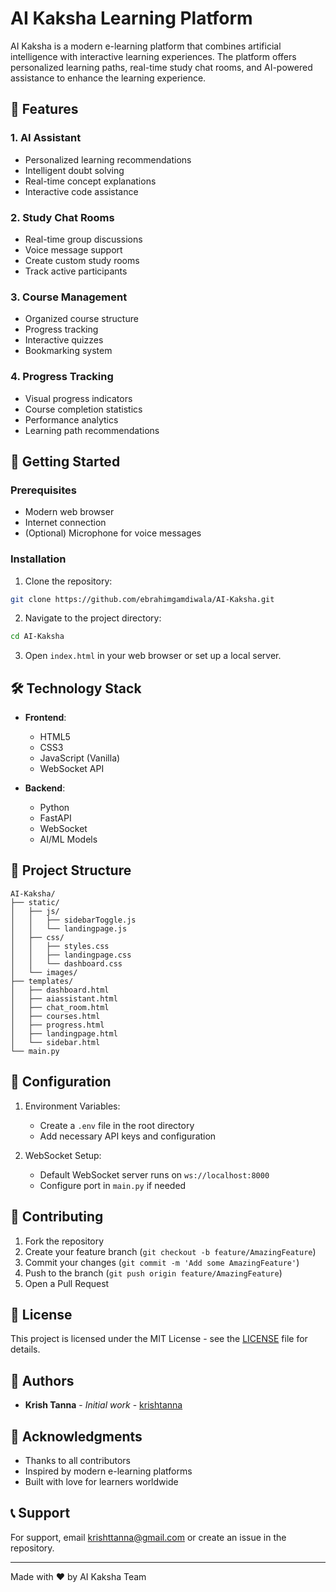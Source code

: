 # AI Kaksha Learning Platform

AI Kaksha is a modern e-learning platform that combines artificial intelligence with interactive learning experiences. The platform offers personalized learning paths, real-time study chat rooms, and AI-powered assistance to enhance the learning experience.

## 🌟 Features

### 1. AI Assistant
- Personalized learning recommendations
- Intelligent doubt solving
- Real-time concept explanations
- Interactive code assistance

### 2. Study Chat Rooms
- Real-time group discussions
- Voice message support
- Create custom study rooms
- Track active participants

### 3. Course Management
- Organized course structure
- Progress tracking
- Interactive quizzes
- Bookmarking system

### 4. Progress Tracking
- Visual progress indicators
- Course completion statistics
- Performance analytics
- Learning path recommendations

## 🚀 Getting Started

### Prerequisites
- Modern web browser
- Internet connection
- (Optional) Microphone for voice messages

### Installation

1. Clone the repository:
```bash
git clone https://github.com/ebrahimgamdiwala/AI-Kaksha.git
```

2. Navigate to the project directory:
```bash
cd AI-Kaksha
```

3. Open `index.html` in your web browser or set up a local server.

## 🛠️ Technology Stack

- **Frontend**:
  - HTML5
  - CSS3
  - JavaScript (Vanilla)
  - WebSocket API

- **Backend**:
  - Python
  - FastAPI
  - WebSocket
  - AI/ML Models

## 📁 Project Structure

```
AI-Kaksha/
├── static/
│   ├── js/
│   │   ├── sidebarToggle.js
│   │   └── landingpage.js
│   ├── css/
│   │   ├── styles.css
│   │   ├── landingpage.css
│   │   └── dashboard.css
│   └── images/
├── templates/
│   ├── dashboard.html
│   ├── aiassistant.html
│   ├── chat_room.html
│   ├── courses.html
│   ├── progress.html
│   ├── landingpage.html
│   └── sidebar.html
└── main.py
```

## 🔧 Configuration

1. Environment Variables:
   - Create a `.env` file in the root directory
   - Add necessary API keys and configuration

2. WebSocket Setup:
   - Default WebSocket server runs on `ws://localhost:8000`
   - Configure port in `main.py` if needed

## 🤝 Contributing

1. Fork the repository
2. Create your feature branch (`git checkout -b feature/AmazingFeature`)
3. Commit your changes (`git commit -m 'Add some AmazingFeature'`)
4. Push to the branch (`git push origin feature/AmazingFeature`)
5. Open a Pull Request

## 📝 License

This project is licensed under the MIT License - see the [LICENSE](LICENSE) file for details.

## 👥 Authors

- **Krish Tanna** - *Initial work* - [krishtanna](https://github.com/KrishTanna28)

## 🙏 Acknowledgments

- Thanks to all contributors
- Inspired by modern e-learning platforms
- Built with love for learners worldwide

## 📞 Support

For support, email krishttanna@gmail.com or create an issue in the repository.

---
Made with ❤️ by AI Kaksha Team  
